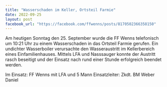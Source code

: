 ```yaml
---
title: "Wasserschaden im Keller, Ortsteil Farmie"
date: 2022-09-25
layout: post
facebook_url: "https://facebook.com/ffwenns/posts/8170502366358150"
---
```


Am heutigen Sonntag den 25. September wurde die FF Wenns telefonisch um 10:21 Uhr zu einem Wasserschaden in das Ortsteil Farmie gerufen. Ein undichter Wasserboiler verursachte den Wasseraustritt im Kellerbereich eines Einfamilienhauses. Mittels LFA und Nasssauger konnte der Austritt rasch beseitigt und der Einsatz nach rund einer Stunde erfolgreich beendet werden. 

Im Einsatz:
FF Wenns mit LFA und 5 Mann
Einsatzleiter: Zkdt. BM Weber Daniel